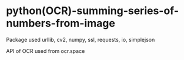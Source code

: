 # python(OCR)-summing-series-of-numbers-from-image

Package used
urllib,
cv2,
numpy,
ssl,
requests,
io,
simplejson

API of OCR used from
ocr.space
